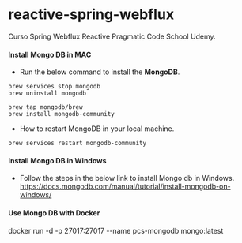 # reactive-spring-webflux
Curso Spring Webflux Reactive Pragmatic Code School Udemy.

#### Install Mongo DB in MAC
- Run the below command to install the **MongoDB**.
```
brew services stop mongodb
brew uninstall mongodb

brew tap mongodb/brew
brew install mongodb-community
```

-  How to restart MongoDB in your local machine.
```
brew services restart mongodb-community
```

#### Install Mongo DB in Windows
- Follow the steps in the below link to install Mongo db in Windows.
https://docs.mongodb.com/manual/tutorial/install-mongodb-on-windows/

#### Use Mongo DB with Docker
docker run -d -p 27017:27017 --name pcs-mongodb mongo:latest


